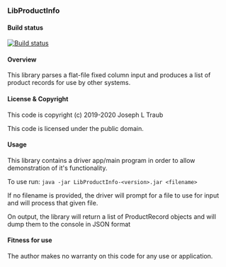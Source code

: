 ### LibProductInfo

#### Build status
[![Build status](https://ci.appveyor.com/api/projects/status/yi9vojl7q4d8bobn?svg=true)](https://ci.appveyor.com/project/jt-traub/libproductinfo)

#### Overview
This library parses a flat-file fixed column input and produces a
list of product records for use by other systems.

#### License & Copyright
This code is copyright (c) 2019-2020 Joseph L Traub

This code is licensed under the public domain.

#### Usage
This library contains a driver app/main program in order to allow
demonstration of it's functionality.

To use run:
```java -jar LibProductInfo-<version>.jar <filename>```

If no filename is provided, the driver will prompt for a file to
use for input and will process that given file.

On output, the library will return a list of ProductRecord objects
and will dump them to the console in JSON format

#### Fitness for use
The author makes no warranty on this code for any use or application.